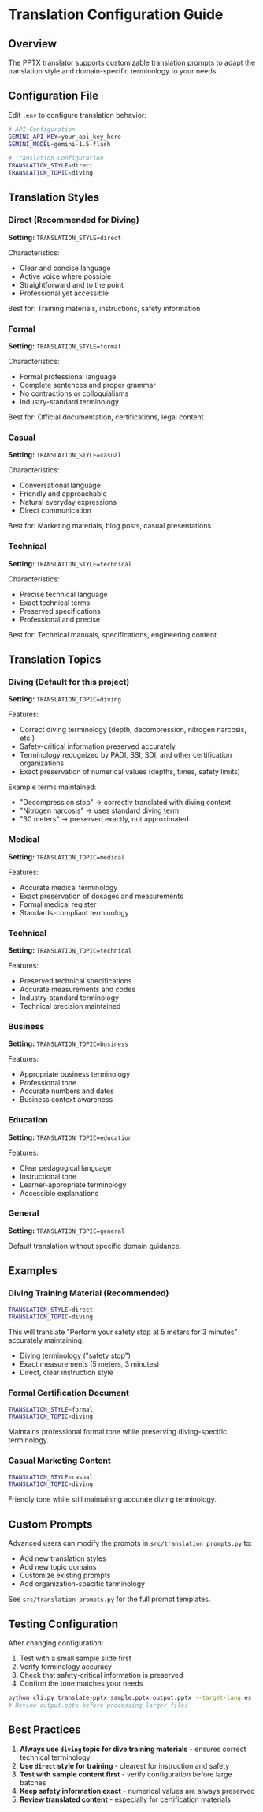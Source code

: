 # Translation Configuration Guide

## Overview

The PPTX translator supports customizable translation prompts to adapt the translation style and domain-specific terminology to your needs.

## Configuration File

Edit `.env` to configure translation behavior:

```bash
# API Configuration
GEMINI_API_KEY=your_api_key_here
GEMINI_MODEL=gemini-1.5-flash

# Translation Configuration
TRANSLATION_STYLE=direct
TRANSLATION_TOPIC=diving
```

## Translation Styles

### Direct (Recommended for Diving)
**Setting:** `TRANSLATION_STYLE=direct`

Characteristics:
- Clear and concise language
- Active voice where possible
- Straightforward and to the point
- Professional yet accessible

Best for: Training materials, instructions, safety information

### Formal
**Setting:** `TRANSLATION_STYLE=formal`

Characteristics:
- Formal professional language
- Complete sentences and proper grammar
- No contractions or colloquialisms
- Industry-standard terminology

Best for: Official documentation, certifications, legal content

### Casual
**Setting:** `TRANSLATION_STYLE=casual`

Characteristics:
- Conversational language
- Friendly and approachable
- Natural everyday expressions
- Direct communication

Best for: Marketing materials, blog posts, casual presentations

### Technical
**Setting:** `TRANSLATION_STYLE=technical`

Characteristics:
- Precise technical language
- Exact technical terms
- Preserved specifications
- Professional and precise

Best for: Technical manuals, specifications, engineering content

## Translation Topics

### Diving (Default for this project)
**Setting:** `TRANSLATION_TOPIC=diving`

Features:
- Correct diving terminology (depth, decompression, nitrogen narcosis, etc.)
- Safety-critical information preserved accurately
- Terminology recognized by PADI, SSI, SDI, and other certification organizations
- Exact preservation of numerical values (depths, times, safety limits)

Example terms maintained:
- "Decompression stop" → correctly translated with diving context
- "Nitrogen narcosis" → uses standard diving term
- "30 meters" → preserved exactly, not approximated

### Medical
**Setting:** `TRANSLATION_TOPIC=medical`

Features:
- Accurate medical terminology
- Exact preservation of dosages and measurements
- Formal medical register
- Standards-compliant terminology

### Technical
**Setting:** `TRANSLATION_TOPIC=technical`

Features:
- Preserved technical specifications
- Accurate measurements and codes
- Industry-standard terminology
- Technical precision maintained

### Business
**Setting:** `TRANSLATION_TOPIC=business`

Features:
- Appropriate business terminology
- Professional tone
- Accurate numbers and dates
- Business context awareness

### Education
**Setting:** `TRANSLATION_TOPIC=education`

Features:
- Clear pedagogical language
- Instructional tone
- Learner-appropriate terminology
- Accessible explanations

### General
**Setting:** `TRANSLATION_TOPIC=general`

Default translation without specific domain guidance.

## Examples

### Diving Training Material (Recommended)
```bash
TRANSLATION_STYLE=direct
TRANSLATION_TOPIC=diving
```

This will translate "Perform your safety stop at 5 meters for 3 minutes" accurately maintaining:
- Diving terminology ("safety stop")
- Exact measurements (5 meters, 3 minutes)
- Direct, clear instruction style

### Formal Certification Document
```bash
TRANSLATION_STYLE=formal
TRANSLATION_TOPIC=diving
```

Maintains professional formal tone while preserving diving-specific terminology.

### Casual Marketing Content
```bash
TRANSLATION_STYLE=casual
TRANSLATION_TOPIC=diving
```

Friendly tone while still maintaining accurate diving terminology.

## Custom Prompts

Advanced users can modify the prompts in `src/translation_prompts.py` to:
- Add new translation styles
- Add new topic domains
- Customize existing prompts
- Add organization-specific terminology

See `src/translation_prompts.py` for the full prompt templates.

## Testing Configuration

After changing configuration:

1. Test with a small sample slide first
2. Verify terminology accuracy
3. Check that safety-critical information is preserved
4. Confirm the tone matches your needs

```bash
python cli.py translate-pptx sample.pptx output.pptx --target-lang es
# Review output.pptx before processing larger files
```

## Best Practices

1. **Always use `diving` topic for dive training materials** - ensures correct technical terminology
2. **Use `direct` style for training** - clearest for instruction and safety
3. **Test with sample content first** - verify configuration before large batches
4. **Keep safety information exact** - numerical values are always preserved
5. **Review translated content** - especially for certification materials
